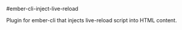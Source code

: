 #ember-cli-inject-live-reload

Plugin for ember-cli that injects live-reload script into HTML content.

